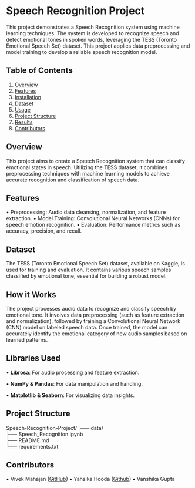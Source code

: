 # Speech Recognition Project
This project demonstrates a Speech Recognition system using machine learning techniques. The system is developed to recognize speech and detect emotional tones in spoken words, leveraging the TESS (Toronto Emotional Speech Set) dataset. This project applies data preprocessing and model training to develop a reliable speech recognition model.

## Table of Contents
1. [Overview](#overview)
2. [Features](#features)
3. [Installation](#installation)
4. [Dataset](#dataset)
5. [Usage](#usage)
6. [Project Structure](#project-structure)
7. [Results](#results)
8. [Contributors](#contributors)


## **Overview**

This project aims to create a Speech Recognition system that can classify emotional states in speech. Utilizing the TESS dataset, it combines preprocessing techniques with machine learning models to achieve accurate recognition and classification of speech data.

## **Features**

• Preprocessing: Audio data cleansing, normalization, and feature extraction.
• Model Training: Convolutional Neural Networks (CNNs) for speech emotion recognition.
• Evaluation: Performance metrics such as accuracy, precision, and recall.

## **Dataset**

The TESS (Toronto Emotional Speech Set) dataset, available on Kaggle, is used for training and evaluation. It contains various speech samples classified by emotional tone, essential for building a robust model.

## **How it Works**

The project processes audio data to recognize and classify speech by emotional tone. It involves data preprocessing (such as feature extraction and normalization), followed by training a Convolutional Neural Network (CNN) model on labeled speech data. Once trained, the model can accurately identify the emotional category of new audio samples based on learned patterns.

## **Libraries Used**

• **Librosa**: For audio processing and feature extraction.

• **NumPy & Pandas**: For data manipulation and handling.

• **Matplotlib & Seaborn**: For visualizing data insights.

## **Project Structure**

Speech-Recognition-Project/
├── data/                     
├── Speech_Recognition.ipynb   
├── README.md                  
└── requirements.txt       

## **Contributors**
• Vivek Mahajan ([GitHub](https://github.com/VivekMahajan1458))
• Yahsika Hooda ([Github](https://github.com/hoodayashika))
• Vanshika Gupta
